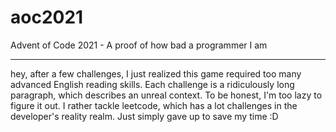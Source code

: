# aoc2021
Advent of Code 2021 - A proof of how bad a programmer I am 

---
hey, after a few challenges, I just realized this game required too many advanced English reading skills. Each challenge is a ridiculously long paragraph, which describes an unreal context. To be honest, I'm too lazy to figure it out. I rather tackle leetcode, which has a lot challenges in the developer's reality realm.
Just simply gave up to save my time :D
